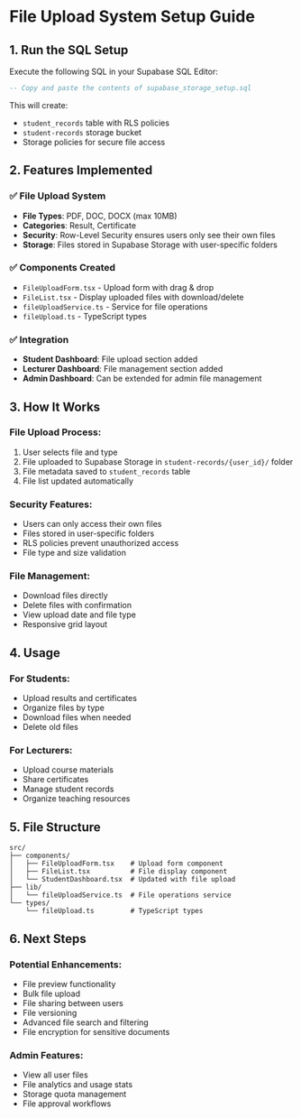 # File Upload System Setup Guide

## 1. Run the SQL Setup

Execute the following SQL in your Supabase SQL Editor:

```sql
-- Copy and paste the contents of supabase_storage_setup.sql
```

This will create:
- `student_records` table with RLS policies
- `student-records` storage bucket
- Storage policies for secure file access

## 2. Features Implemented

### ✅ File Upload System
- **File Types**: PDF, DOC, DOCX (max 10MB)
- **Categories**: Result, Certificate
- **Security**: Row-Level Security ensures users only see their own files
- **Storage**: Files stored in Supabase Storage with user-specific folders

### ✅ Components Created
- `FileUploadForm.tsx` - Upload form with drag & drop
- `FileList.tsx` - Display uploaded files with download/delete
- `fileUploadService.ts` - Service for file operations
- `fileUpload.ts` - TypeScript types

### ✅ Integration
- **Student Dashboard**: File upload section added
- **Lecturer Dashboard**: File management section added
- **Admin Dashboard**: Can be extended for admin file management

## 3. How It Works

### File Upload Process:
1. User selects file and type
2. File uploaded to Supabase Storage in `student-records/{user_id}/` folder
3. File metadata saved to `student_records` table
4. File list updated automatically

### Security Features:
- Users can only access their own files
- Files stored in user-specific folders
- RLS policies prevent unauthorized access
- File type and size validation

### File Management:
- Download files directly
- Delete files with confirmation
- View upload date and file type
- Responsive grid layout

## 4. Usage

### For Students:
- Upload results and certificates
- Organize files by type
- Download files when needed
- Delete old files

### For Lecturers:
- Upload course materials
- Share certificates
- Manage student records
- Organize teaching resources

## 5. File Structure

```
src/
├── components/
│   ├── FileUploadForm.tsx    # Upload form component
│   ├── FileList.tsx          # File display component
│   └── StudentDashboard.tsx  # Updated with file upload
├── lib/
│   └── fileUploadService.ts  # File operations service
└── types/
    └── fileUpload.ts         # TypeScript types
```

## 6. Next Steps

### Potential Enhancements:
- File preview functionality
- Bulk file upload
- File sharing between users
- File versioning
- Advanced file search and filtering
- File encryption for sensitive documents

### Admin Features:
- View all user files
- File analytics and usage stats
- Storage quota management
- File approval workflows 
